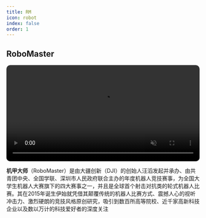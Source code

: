 ```yaml
---
title: RM
icon: robot
index: false
order: 1
---
```


## RoboMaster
<div class="season-video" >
<div style="display:;" data-v-11dfe76f="">
<video preload="auto" playsinline="true" x5-playsinline="true" webkit-playsinline="true" name="media" autoplay="autoplay" loop="loop" muted="muted"  src="https://rm-static.djicdn.com/documents/55708/2750dd15c80851662705346135704113.mp4"  style="width:100%;width:100%;border-radius:10px">
</video>
</div>
</div>



**机甲大师**（RoboMaster）是由大疆创新（DJI）的创始人汪滔发起并承办、由共青团中央、全国学联、深圳市人民政府联合主办的年度机器人竞技赛事，为全国大学生机器人大赛旗下的四大赛事之一，并且是全球首个射击对抗类的轮式机器人比赛。其在2015年诞生伊始就凭借其颠覆传统的机器人比赛方式、震撼人心的视听冲击力、激烈硬朗的竞技风格原创研究，吸引到数百所高等院校、近千家高新科技企业以及数以万计的科技爱好者的深度关注

